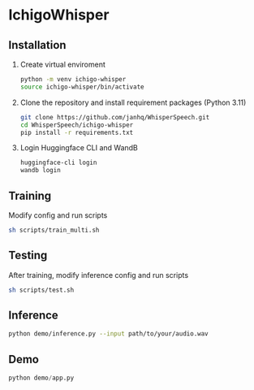 # IchigoWhisper 

## Installation
1. Create virtual enviroment
   ```bash
   python -m venv ichigo-whisper
   source ichigo-whisper/bin/activate
   ```
2. Clone the repository and install requirement packages (Python 3.11)
   ```bash
   git clone https://github.com/janhq/WhisperSpeech.git
   cd WhisperSpeech/ichigo-whisper
   pip install -r requirements.txt
   ```
3. Login Huggingface CLI and WandB
   ```bash
   huggingface-cli login
   wandb login
   ```
## Training
Modify config and run scripts
```bash
sh scripts/train_multi.sh
```

## Testing
After training, modify inference config and run scripts
```bash
sh scripts/test.sh
```

## Inference
```bash
python demo/inference.py --input path/to/your/audio.wav
```

## Demo
```python
python demo/app.py
```
